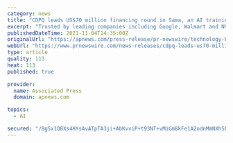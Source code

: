 ```yaml
---
category: news
title: "CDPQ leads US$70 million financing round in Sama, an AI training data platform"
excerpt: "Trusted by leading companies including Google, Walmart and NVIDIA, Sama intends to use funds to continue delivering the highest quality training to power AI applications and to develop the first end-to-end AI platform to manage the complete AI lifecycle The company has approximately 40 employees in Montreal where it intends to strengthen its presence with a research and product development hub MONTRÉAL,"
publishedDateTime: 2021-11-04T14:35:00Z
originalUrl: "https://apnews.com/press-release/pr-newswire/technology-business-canada-montreal-8e7928684b9df0a642dc179d2c054258"
webUrl: "https://www.prnewswire.com/news-releases/cdpq-leads-us70-million-financing-round-in-sama-an-ai-training-data-platform-301415882.html"
type: article
quality: 113
heat: 113
published: true

provider:
  name: Associated Press
  domain: apnews.com

topics:
  - AI

secured: "/8gSx1QBXs4HYsAvATpTA3ji+AbKvviP+t93NT+vMiGm8kFe1A2odnMmNXh5bMVPxCnOp4vCddsteVDAoHqna+kMB/T/26k01jZpqqkoZp3DAY59lh1n3pX+uGyzbYO5Uj14xZQFPUOmEjxIpb1W/u1w8dxKPZXBd18Dhob4m8k/BDpHJvXzYroDZGLlxol2P+lj2unEPPrJaM74fGZRmE1l7fl0ob5LXxC6Pj9qZqqZq4oybK/Ie2UoHp4FtxqST7h2FsrT+ugQdGmbZsqouuzjCf9lxj+yY1B0tJvFiWHoIwkzAVLO6vn6OXsxFYgT2v1VB64JmI0YfEYlVjChpJc6GKluGUCFInyT6LqQaSM=;DiOuUA//nC9U9gDeuItxVQ=="
---
```


